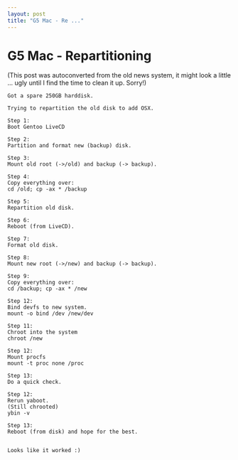 ```yaml
---
layout: post
title: "G5 Mac - Re ..."
---
```

<h1>G5 Mac - Repartitioning</h1>
(This post was autoconverted from the old news system,
it might look a little ... ugly until I find the time
to clean it up.
Sorry!)

    Got a spare 250GB harddisk.
    
    Trying to repartition the old disk to add OSX.
    
    Step 1:
    Boot Gentoo LiveCD
    
    Step 2:
    Partition and format new (backup) disk.
    
    Step 3:
    Mount old root (->/old) and backup (-> backup).
    
    Step 4:
    Copy everything over:
    cd /old; cp -ax * /backup
    
    Step 5:
    Repartition old disk.
    
    Step 6:
    Reboot (from LiveCD).
    
    Step 7:
    Format old disk.
    
    Step 8:
    Mount new root (->/new) and backup (-> backup).
    
    Step 9:
    Copy everything over:
    cd /backup; cp -ax * /new
    
    Step 12:
    Bind devfs to new system.
    mount -o bind /dev /new/dev
    
    Step 11:
    Chroot into the system
    chroot /new
    
    Step 12:
    Mount procfs
    mount -t proc none /proc
    
    Step 13:
    Do a quick check.
    
    Step 12:
    Rerun yaboot.
    (Still chrooted)
    ybin -v
    
    Step 13:
    Reboot (from disk) and hope for the best.
    
    
    Looks like it worked :)
    
    

